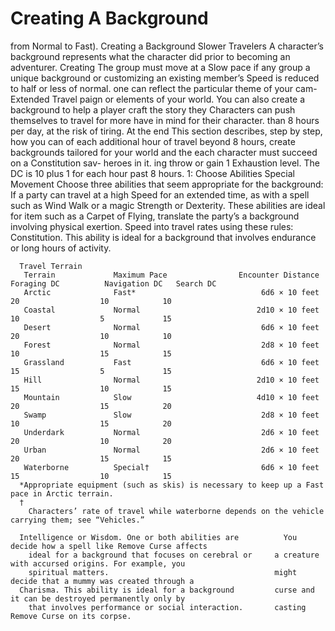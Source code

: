 <!-- Source: docs/srd/SRD_CC_v5.2.1.pdf (Gameplay Toolbox) -->

# Creating A Background

from Normal to Fast).                                                      Creating a Background
      Slower Travelers                                                           A character’s background represents what the character did prior to becoming an adventurer. Creating
      The group must move at a Slow pace if any group
                                                                                 a unique background or customizing an existing
      member’s Speed is reduced to half or less of normal.
                                                                                 one can reflect the particular theme of your cam-
      Extended Travel                                                            paign or elements of your world. You can also create
                                                                                 a background to help a player craft the story they
      Characters can push themselves to travel for more                          have in mind for their character.
      than 8 hours per day, at the risk of tiring. At the end                      This section describes, step by step, how you can
      of each additional hour of travel beyond 8 hours,                          create backgrounds tailored for your world and the
      each character must succeed on a Constitution sav-                         heroes in it.
      ing throw or gain 1 Exhaustion level. The DC is 10
      plus 1 for each hour past 8 hours.                                         1: Choose Abilities
      Special Movement                                                           Choose three abilities that seem appropriate for the
                                                                                 background:
      If a party can travel at a high Speed for an extended
      time, as with a spell such as Wind Walk or a magic                         Strength or Dexterity. These abilities are ideal for
      item such as a Carpet of Flying, translate the party’s                       a background involving physical exertion.
      Speed into travel rates using these rules:                                 Constitution. This ability is ideal for a background
                                                                                   that involves endurance or long hours of activity.

      Travel Terrain
       Terrain             Maximum Pace                Encounter Distance              Foraging DC          Navigation DC   Search DC
       Arctic              Fast*                            6d6 × 10 feet                    20                  10            10
       Coastal             Normal                          2d10 × 10 feet                    10                  5             15
       Desert              Normal                           6d6 × 10 feet                    20                  10            10
       Forest              Normal                           2d8 × 10 feet                    10                  15            15
       Grassland           Fast                             6d6 × 10 feet                    15                  5             15
       Hill                Normal                          2d10 × 10 feet                    15                  10            15
       Mountain            Slow                            4d10 × 10 feet                    20                  15            20
       Swamp               Slow                             2d8 × 10 feet                    10                  15            20
       Underdark           Normal                           2d6 × 10 feet                    20                  10            20
       Urban               Normal                           2d6 × 10 feet                    20                  15            15
       Waterborne          Special†                         6d6 × 10 feet                    15                  10            15
      *Appropriate equipment (such as skis) is necessary to keep up a Fast pace in Arctic terrain.
      †
        Characters’ rate of travel while waterborne depends on the vehicle carrying them; see “Vehicles.”

      Intelligence or Wisdom. One or both abilities are          You decide how a spell like Remove Curse affects
        ideal for a background that focuses on cerebral or     a creature with accursed origins. For example, you
        spiritual matters.                                     might decide that a mummy was created through a
      Charisma. This ability is ideal for a background         curse and it can be destroyed permanently only by
        that involves performance or social interaction.       casting Remove Curse on its corpse.
